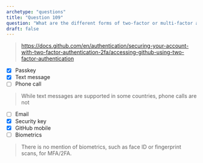 ```yaml
---
archetype: "questions"
title: "Question 109"
question: "What are the different forms of two-factor or multi-factor authentication supported by GitHub? (Choose four.)"
draft: false
---
```


> https://docs.github.com/en/authentication/securing-your-account-with-two-factor-authentication-2fa/accessing-github-using-two-factor-authentication
- [x] Passkey
- [x] Text message
- [ ] Phone call
> While text messages are supported in some countries, phone calls are not
- [ ] Email
- [x] Security key
- [x] GitHub mobile
- [ ] Biometrics
> There is no mention of biometrics, such as face ID or fingerprint scans, for MFA/2FA.
